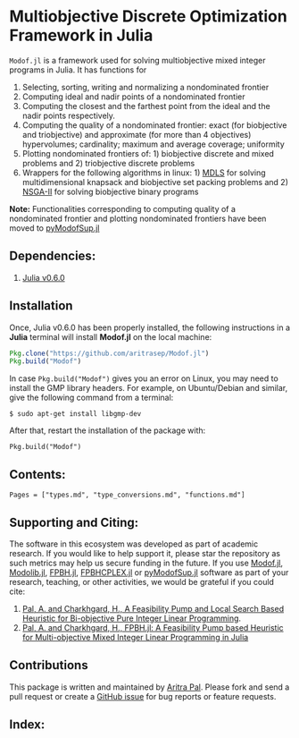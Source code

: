 # Multiobjective Discrete Optimization Framework in Julia #

`Modof.jl` is a framework used for solving multiobjective mixed integer programs in Julia. It has functions for 
1. Selecting, sorting, writing and normalizing a nondominated frontier
2. Computing ideal and nadir points of a nondominated frontier
3. Computing the closest and the farthest point from the ideal and the nadir points respectively.
4. Computing the quality of a nondominated frontier: exact (for biobjective and triobjective) and approximate (for more than 4 objectives) hypervolumes; cardinality; maximum and average coverage; uniformity
5. Plotting nondominated frontiers of: 1) biobjective discrete and mixed problems and 2) triobjective discrete problems
6. Wrappers for the following algorithms in linux: 1) [MDLS](http://prolog.univie.ac.at/research/MDLS/mdls_code.tar.gz) for solving multidimensional knapsack and biobjective set packing problems and 2) [NSGA-II](http://www.iitk.ac.in/kangal/codes/nsga2/nsga2-gnuplot-v1.1.6.tar.gz) for solving biobjective binary programs
	
**Note:** Functionalities corresponding to computing quality of a nondominated frontier and plotting nondominated frontiers have been moved to [pyModofSup.jl](https://github.com/aritrasep/pyModofSup.jl)

## Dependencies: ##

1. [Julia v0.6.0](https://julialang.org/downloads/)

## Installation ##

Once, Julia v0.6.0 has been properly installed, the following instructions in a **Julia** terminal will install **Modof.jl** on the local machine:

```julia
Pkg.clone("https://github.com/aritrasep/Modof.jl")
Pkg.build("Modof")
```

In case `Pkg.build("Modof")` gives you an error on Linux, you may need to install the GMP library headers. For example, on Ubuntu/Debian and similar, give the following command from a terminal:

```
$ sudo apt-get install libgmp-dev
```

After that, restart the installation of the package with:

```
Pkg.build("Modof")
```

## Contents: ##

```@contents
Pages = ["types.md", "type_conversions.md", "functions.md"]
```

## Supporting and Citing: ##

The software in this ecosystem was developed as part of academic research. If you would like to help support it, please star the repository as such metrics may help us secure funding in the future. If you use [Modof.jl](https://github.com/aritrasep/Modof.jl), [Modolib.jl](https://github.com/aritrasep/Modolib.jl), [FPBH.jl](https://github.com/aritrasep/FPBH.jl), [FPBHCPLEX.jl](https://github.com/aritrasep/FPBHCPLEX.jl) or [pyModofSup.jl](https://github.com/aritrasep/pyModofSup.jl) software as part of your research, teaching, or other activities, we would be grateful if you could cite:

1. [Pal, A. and Charkhgard, H., A Feasibility Pump and Local Search Based Heuristic for Bi-objective Pure Integer Linear Programming](http://www.optimization-online.org/DB_FILE/2017/03/5902.pdf).
2. [Pal, A. and Charkhgard, H., FPBH.jl: A Feasibility Pump based Heuristic for Multi-objective Mixed Integer Linear Programming in Julia](http://www.optimization-online.org/DB_FILE/2017/09/6195.pdf)

## Contributions ##

This package is written and maintained by [Aritra Pal](https://github.com/aritrasep). Please fork and send a pull request or create a [GitHub issue](https://github.com/aritrasep/Modof.jl/issues) for bug reports or feature requests.

## Index: ##

```@index
```
